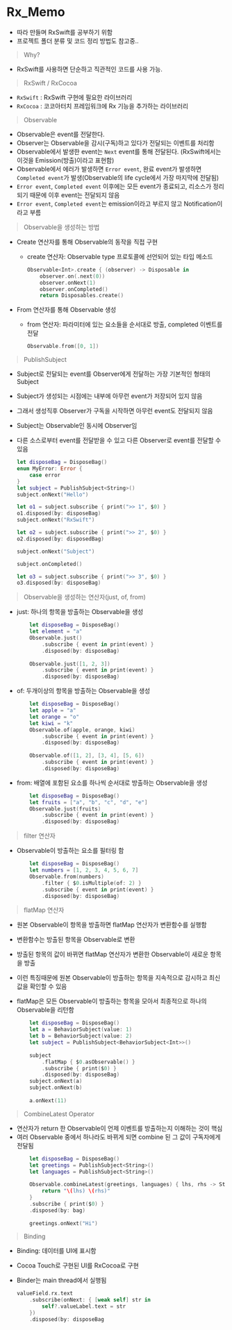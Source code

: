 # Rx_Memo


- 따라 만들며 RxSwift를 공부하기 위함
-  프로젝트 폴더 분류 및 코드 정리 방법도 참고중..

> Why?

- RxSwift를 사용하면 단순하고 직관적인 코드를 사용 가능.

> RxSwift / RxCocoa

-  `RxSwift` : RxSwift 구현에 필요한 라이브러리
-  `RxCocoa` : 코코아터치 프레임워크에 Rx 기능을 추가하는 라이브러리

> Observable

-  Observable은 event를 전달한다.
-  Observer는 Observable을 감시(구독)하고 있다가 전달되는 이벤트를 처리함
-  Observable에서 발생한 event는 `Next` event를 통해 전달된다. (RxSwift에서는 이것을 Emission(방출)이라고 표현함)
-  Observable에서 에러가 발생하면 `Error event`, 완료 event가 발생하면 `Completed event`가 발생(Observable의 life cycle에서 가장 마지막에 전달됨)
-  `Error event`, `Completed event` 이후에는 모든 event가 종료되고, 리소스가 정리되기 때문에 이후 event는 전달되지 않음
-  `Error event`, `Completed event`는 emission이라고 부르지 않고 Notification이라고 부름

> Observable을 생성하는 방법

- Create 연산자를 통해 Observable의 동작을 직접 구현
	- create 연산자: Observable type 프로토콜에 선언되어 있는 타입 메소드
	
		```swift
		Observable<Int>.create { (observer) -> Disposable in
			observer.on(.next(0))
			observer.onNext(1)
			observer.onCompleted()
			return Disposables.create()
		``` 
- From 연산자를 통해 Observable 생성
	- from 연산자: 파라미터에 있는 요소들을 순서대로 방출, completed 이벤트를 전달
	
		```swift
		Observable.from([0, 1])
		```

> PublishSubject

- Subject로 전달되는 event를 Observer에게 전달하는 가장 기본적인 형태의 Subject
- Subject가 생성되는 시점에는 내부에 아무런 event가 저장되어 있지 않음
- 그래서 생성직후 Observer가 구독을 시작하면 아무런 event도 전달되지 않음
- Subject는 Observable인 동시에 Observer임
- 다른 소스로부터 event를 전달받을 수 있고 다른 Observer로 event를 전달할 수 있음

	```swift
	let disposeBag = DisposeBag()
	enum MyError: Error {
		case error
	}
	let subject = PublishSubject<String>()
	subject.onNext("Hello")
	
	let o1 = subject.subscribe { print(">> 1", $0) }
	o1.disposed(by: disposeBag)
	subject.onNext("RxSwift")
	
	let o2 = subject.subscribe { print(">> 2", $0) }
	o2.disposed(by: disposedBag)
	
	subject.onNext("Subject")
	
	subject.onCompleted()
	
	let o3 = subject.subscribe { print(">> 3", $0) }
	o3.disposed(by: disposeBag)
	```
	
> Observable을 생성하는 연산자(just, of, from)

- just: 하나의 항목을 방출하는 Observable을 생성

	```swift
		let disposeBag = DisposeBag()
		let element = "a"
		Observable.just()
			.subscribe { event in print(event) }
			.disposed(by: disposeBag)
			
		Observable.just([1, 2, 3])
			.subscribe { event in print(event) }
			.disposed(by: disposeBag)
	```

- of: 두개이상의 항목을 방출하는 Observable을 생성

	```swift
		let disposeBag = DisposeBag()
		let apple = "a"
		let orange = "o"
		let kiwi = "k"
		Observable.of(apple, orange, kiwi)
			.subscribe { event in print(event) }
			.disposed(by: disposeBag)
			
		Observable.of([1, 2], [3, 4], [5, 6])
			.subscribe { event in print(event) }
			.disposed(by: disposeBag)
	```
	
- from: 배열에 포함된 요소를 하나씩 순서대로 방출하는 Observable을 생성

	```swift
		let disposeBag = DisposeBag()
		let fruits = ["a", "b", "c", "d", "e"]
		Observable.just(fruits)
			.subscribe { event in print(event) }
			.disposed(by: disposeBag)
	```
	
> filter 연산자

- Observable이 방출하는 요소를 필터링 함

	```swift
		let disposeBag = DisposeBag()
		let numbers = [1, 2, 3, 4, 5, 6, 7]
		Observable.from(numbers)
			.filter { $0.isMultiple(of: 2) }
			.subscribe { event in print(event) }
			.disposed(by: disposeBag)
	```
	
> flatMap 연산자

- 원본 Observable이 항목을 방출하면 flatMap 연산자가 변환함수를 실행함
- 변환함수는 방출된 항목을 Observable로 변환
- 방출된 항목의 값이 바뀌면 flatMap 연산자가 변환한 Observable이 새로운 항목을 방출
- 이런 특징때문에 원본 Observable이 방출하는 항목을 지속적으로 감시하고 최신값을 확인할 수 있음
- flatMap은 모든 Observable이 방출하는 항목을 모아서 최종적으로 하나의 Observable을 리턴함

	```swift
		let disposeBag = DisposeBag()
		let a = BehaviorSubject(value: 1)
		let b = BehaviorSubject(value: 2)
		let subject = PublishSubject<BehaviorSubject<Int>>()
		
		subject
			.flatMap { $0.asObservable() }
			.subscribe { print($0) }
			.disposed(by: disposeBag)
		subject.onNext(a)
		subject.onNext(b)
		
		a.onNext(11)
	```
	
> CombineLatest Operator

- 연산자가 return 한 Observable이 언제 이벤트를 방출하는지 이해하는 것이 핵심
- 여러 Observable 중에서 하나라도 바뀌게 되면 combine 된 그 값이 구독자에게 전달됨	
	```swift
		let disposeBag = DisposeBag()
		let greetings = PublishSubject<String>()
		let languages = PublishSubject<String>()
		
		Observable.combineLatest(greetings, languages) { lhs, rhs -> String in
			return "\(lhs) \(rhs)"
		}
		.subscribe { print($0) }
		.disposed(by: bag)
		
		greetings.onNext("Hi")
	```
	
> Binding

- Binding: 데이터를 UI에 표시함
- Cocoa Touch로 구현된 UI를 RxCocoa로 구현
- Binder는 main thread에서 실행됨

	```swift
	valueField.rx.text
		.subscribe(onNext: { [weak self] str in 
			self?.valueLabel.text = str
		})
		.disposed(by: disposeBag
	```